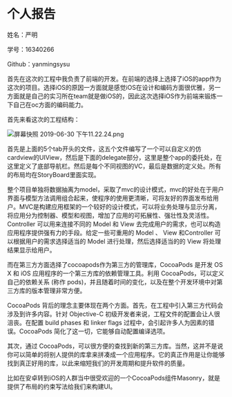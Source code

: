 # 个人报告

姓名：严明

学号：16340266

Github：yanmingsysu

首先在这次的工程中我负责了前端的开发。在前端的选择上选择了iOS的app作为这次的项目。选择iOS的原因一方面就是感觉iOS在设计和编码方面很优雅，另一方面就是自己的实习所在team就是做iOS的，因此这次选择iOS作为前端来锻炼一下自己在oc方面的编码能力。

首先来看这次的工程结构：

![屏幕快照 2019-06-30 下午11.22.24.png](https://i.loli.net/2019/06/30/5d18d3d03fd4951755.png)

首先是上面的5个tab开头的文件，这五个文件编写了一个可以自定义的仿cardview的UIView，然后是下面的delegate部分，这里是整个app的委托处，在这里定义了底部导航栏。然后是每个不同视图的VC，最后是数据的定义处。所有的布局均在StoryBoard里面实现。

整个项目单独将数据抽离为model，采取了mvc的设计模式，mvc的好处在于用户界面与模型方法调用组合起来，使程序的使用更清晰，可将友好的界面发布给用户。MVC是构建应用框架的一个较好的设计模式，可以将业务处理与显示分离，将应用分为控制器、模型和视图，增加了应用的可拓展性、强壮性及灵活性。Controller 可以用来连接不同的 Model 和 View 去完成用户的需求，也可以构造应用程序提供强有力的手段。给定一些可重用的 Model 、 View 和Controller 可以根据用户的需求选择适当的 Model 进行处理，然后选择适当的的 View 将处理结果显示给用户。

而在第三方方面选择了cocoapods作为第三方的管理库，CocoaPods 是开发 OS X 和 iOS 应用程序的一个第三方库的依赖管理工具。利用 CocoaPods，可以定义自己的依赖关系 (称作 pods)，并且随着时间的变化，以及在整个开发环境中对第三方库的版本管理非常方便。

CocoaPods 背后的理念主要体现在两个方面。首先，在工程中引入第三方代码会涉及到许多内容。针对 Objective-C 初级开发者来说，工程文件的配置会让人很沮丧。在配置 build phases 和 linker flags 过程中，会引起许多人为因素的错误。CocoaPods 简化了这一切，它能够自动配置编译选项。

其次，通过 CocoaPods，可以很方便的查找到新的第三方库。当然，这并不是说你可以简单的将别人提供的库拿来拼凑成一个应用程序。它的真正作用是让你能够找到真正好用的库，以此来缩短我们的开发周期和提升软件的质量。

比如在安卓转到iOS的人群当中很受欢迎的一个CocoaPods组件Masonry，就是提供了布局的约束写法给我们来构建UI。

